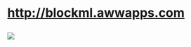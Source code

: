 <a href = "http://blockml.awwapps.com
 "><h1>http://blockml.awwapps.com
 </h1></a>
<img src = "http://farm8.staticflickr.com/7291/12740810914_ffe5666254_o.png">

